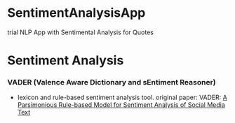 # SentimentAnalysisApp
trial NLP App with Sentimental Analysis for Quotes

# Sentiment Analysis
### VADER (Valence Aware Dictionary and sEntiment Reasoner)
- lexicon and rule-based sentiment analysis tool. original paper: VADER:  [A Parsimonious Rule-based Model for
Sentiment Analysis of Social Media Text](http://comp.social.gatech.edu/papers/icwsm14.vader.hutto.pdf)
